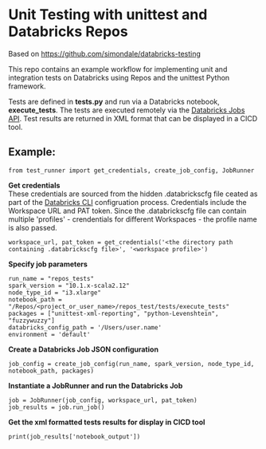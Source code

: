 # Unit Testing with unittest and Databricks Repos
Based on https://github.com/simondale/databricks-testing  

This repo contains an example workflow for implementing unit and integration tests on Databricks using Repos and the unittest Python framework.  

Tests are defined in **tests.py** and run via a Databricks notebook, **execute_tests**. The tests are executed remotely via the [Databricks Jobs API](https://docs.databricks.com/dev-tools/api/latest/jobs.html). Test results are returned in XML format that can be displayed in a CICD tool.

## Example:    

```
from test_runner import get_credentials, create_job_config, JobRunner
```

**Get credentials**  
These credentials are sourced from the hidden .databrickscfg file ceated as part of the [Databricks CLI](https://docs.databricks.com/dev-tools/cli/index.html) configruation process. Credentials include the Workspace URL and PAT token. Since the .databrickscfg file can contain multiple 'profiles' - crendentials for different Workspaces - the profile name is also passed.
```
workspace_url, pat_token = get_credentials('<the directory path containing .databrickscfg file>', '<workspace profile>')
```

**Specify job parameters**  
```
run_name = "repos_tests"
spark_version = "10.1.x-scala2.12"
node_type_id = "i3.xlarge"
notebook_path = "/Repos/<project_or_user_name>/repos_test/tests/execute_tests"
packages = ["unittest-xml-reporting", "python-Levenshtein", "fuzzywuzzy"]
databricks_config_path = '/Users/user.name'
environment = 'default'
```

**Create a Databricks Job JSON configuration**
```
job_config = create_job_config(run_name, spark_version, node_type_id, notebook_path, packages)
```

**Instantiate a JobRunner and run the Databricks Job**
```
job = JobRunner(job_config, workspace_url, pat_token)
job_results = job.run_job()
```

**Get the xml formatted tests results for display in CICD tool**
```
print(job_results['notebook_output'])
```